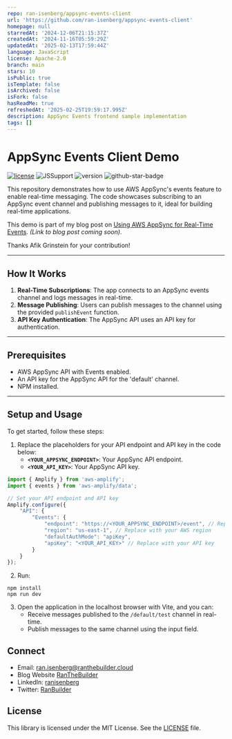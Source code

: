 ```yaml
---
repo: ran-isenberg/appsync-events-client
url: 'https://github.com/ran-isenberg/appsync-events-client'
homepage: null
starredAt: '2024-12-06T21:15:37Z'
createdAt: '2024-11-16T05:59:29Z'
updatedAt: '2025-02-13T17:59:44Z'
language: JavaScript
license: Apache-2.0
branch: main
stars: 10
isPublic: true
isTemplate: false
isArchived: false
isFork: false
hasReadMe: true
refreshedAt: '2025-02-25T19:59:17.995Z'
description: AppSync Events frontend sample implementation
tags: []
---
```


# AppSync Events Client Demo

[![license](https://img.shields.io/github/license/ran-isenberg/appsync-events-client)](https://github.com/ran-isenberg/appsync-events-client/blob/master/LICENSE)
![JSSupport](https://img.shields.io/static/v1?message=Amplify&color=blue&style=flat-square&logo=javascript)
![version](https://img.shields.io/github/v/release/ran-isenberg/appsync-events-client)
![github-star-badge](https://img.shields.io/github/stars/ran-isenberg/appsync-events-client.svg?style=social)

This repository demonstrates how to use AWS AppSync's events feature to enable real-time messaging. The code showcases subscribing to an AppSync event channel and publishing messages to it, ideal for building real-time applications.

This demo is part of my blog post on [Using AWS AppSync for Real-Time Events](). *(Link to blog post coming soon)*.

Thanks Afik Grinstein for your contribution!

---

## How It Works

1. **Real-Time Subscriptions**: The app connects to an AppSync events channel and logs messages in real-time.
2. **Message Publishing**: Users can publish messages to the channel using the provided `publishEvent` function.
3. **API Key Authentication**: The AppSync API uses an API key for authentication.

---

## Prerequisites

- AWS AppSync API with Events enabled.
- An API key for the AppSync API for the 'default' channel.
- NPM installed.

---

## Setup and Usage

To get started, follow these steps:

1. Replace the placeholders for your API endpoint and API key in the code below:
   - **`<YOUR_APPSYNC_ENDPOINT>`**: Your AppSync API endpoint.
   - **`<YOUR_API_KEY>`**: Your AppSync API key.

```javascript
import { Amplify } from 'aws-amplify';
import { events } from 'aws-amplify/data';

// Set your API endpoint and API key
Amplify.configure({
    "API": {
        "Events": {
            "endpoint": "https://<YOUR_APPSYNC_ENDPOINT>/event", // Replace with your AppSync API endpoint
            "region": "us-east-1", // Replace with your AWS region
            "defaultAuthMode": "apiKey",
            "apiKey": "<YOUR_API_KEY>" // Replace with your API key
        }
    }
});
```

2. Run:

```shell
npm install
npm run dev
```

3. Open the application in the localhost browser with Vite, and you can:
   - Receive messages published to the `/default/test` channel in real-time.
   - Publish messages to the same channel using the input field.
  
## Connect

- Email: [ran.isenberg@ranthebuilder.cloud](mailto:ran.isenberg@ranthebuilder.cloud)
- Blog Website [RanTheBuilder](https://www.ranthebuilder.cloud)
- LinkedIn: [ranisenberg](https://www.linkedin.com/in/ranisenberg/)
- Twitter: [RanBuilder](https://twitter.com/RanBuilder)

## License

This library is licensed under the MIT License. See the [LICENSE](https://github.com/ran-isenberg/appsync-events-client/blob/main/LICENSE) file.
